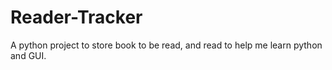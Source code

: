 # Reader-Tracker
A python project to store book to be read, and read to help me learn python and GUI.
